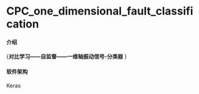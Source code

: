 # CPC_one_dimensional_fault_classification

#### 介绍
{**对比学习——自监督——一维轴振动信号-分类器**
}

#### 软件架构
Keras

